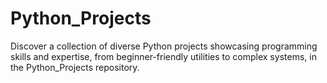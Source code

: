 # Python_Projects
Discover a collection of diverse Python projects showcasing programming skills and expertise, from beginner-friendly utilities to complex systems, in the Python_Projects repository.

